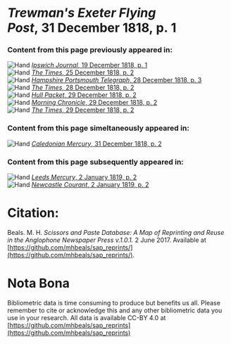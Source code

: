 # *Trewman's Exeter Flying Post*, 31 December 1818, p. 1  
  
### Content from this page previously appeared in:  
![Hand](http://scissorsandpaste.net/wp-content/uploads/2017/06/smallhandpointer.png) [*Ipswich Journal*, 19 December 1818, p. 1](https://mhbeals.github.io/sap_html/Ipswich-Journal/Ipswich-Journal-19-December-1818-p-1)  
![Hand](http://scissorsandpaste.net/wp-content/uploads/2017/06/smallhandpointer.png) [*The Times*, 25 December 1818, p. 2](https://mhbeals.github.io/sap_html/The-Times/The-Times-25-December-1818-p-2)  
![Hand](http://scissorsandpaste.net/wp-content/uploads/2017/06/smallhandpointer.png) [*Hampshire Portsmouth Telegraph*, 28 December 1818, p. 3](https://mhbeals.github.io/sap_html/Hampshire-Portsmouth-Telegraph/Hampshire-Portsmouth-Telegraph-28-December-1818-p-3)  
![Hand](http://scissorsandpaste.net/wp-content/uploads/2017/06/smallhandpointer.png) [*The Times*, 28 December 1818, p. 2](https://mhbeals.github.io/sap_html/The-Times/The-Times-28-December-1818-p-2)  
![Hand](http://scissorsandpaste.net/wp-content/uploads/2017/06/smallhandpointer.png) [*Hull Packet*, 29 December 1818, p. 2](https://mhbeals.github.io/sap_html/Hull-Packet/Hull-Packet-29-December-1818-p-2)  
![Hand](http://scissorsandpaste.net/wp-content/uploads/2017/06/smallhandpointer.png) [*Morning Chronicle*, 29 December 1818, p. 2](https://mhbeals.github.io/sap_html/Morning-Chronicle/Morning-Chronicle-29-December-1818-p-2)  
![Hand](http://scissorsandpaste.net/wp-content/uploads/2017/06/smallhandpointer.png) [*The Times*, 29 December 1818, p. 2](https://mhbeals.github.io/sap_html/The-Times/The-Times-29-December-1818-p-2)  
  
### Content from this page simeltaneously appeared in:  
![Hand](http://scissorsandpaste.net/wp-content/uploads/2017/06/smallhandpointer.png) [*Caledonian Mercury*, 31 December 1818, p. 2](https://mhbeals.github.io/sap_html/Caledonian-Mercury/Caledonian-Mercury-31-December-1818-p-2)  
  
### Content from this page subsequently appeared in:  
![Hand](http://scissorsandpaste.net/wp-content/uploads/2017/06/smallhandpointer.png) [*Leeds Mercury*, 2 January 1819, p. 2](https://mhbeals.github.io/sap_html/Leeds-Mercury/Leeds-Mercury-2-January-1819-p-2)  
![Hand](http://scissorsandpaste.net/wp-content/uploads/2017/06/smallhandpointer.png) [*Newcastle Courant*, 2 January 1819, p. 2](https://mhbeals.github.io/sap_html/Newcastle-Courant/Newcastle-Courant-2-January-1819-p-2)  


# Citation: 

Beals. M. H. *Scissors and Paste Database: A Map of Reprinting and Reuse in the Anglophone Newspaper Press v.1.0.1.* 2 June 2017. Available at [https://github.com/mhbeals/sap_reprints/](https://github.com/mhbeals/sap_reprints/). 

# Nota Bona

Bibliometric data is time consuming to produce but benefits us all. Please remember to cite or acknowledge this and any other bibliometric data you use in your research. All data is available CC-BY 4.0 at [https://github.com/mhbeals/sap_reprints](https://github.com/mhbeals/sap_reprints)